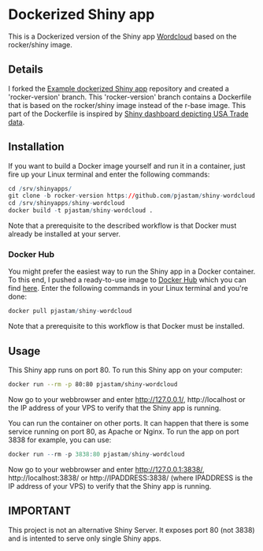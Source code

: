 Dockerized Shiny app
=======================

This is a Dockerized version of the Shiny app [Wordcloud](http://shiny.rstudio.com/gallery/word-cloud.html) based on the rocker/shiny image.

## Details
I forked the [Example dockerized Shiny app](https://github.com/flaviobarros/shiny-wordcloud) repository and created a 'rocker-version' branch. This 'rocker-version' branch contains a Dockerfile that is based on the rocker/shiny image instead of the r-base image. This part of the Dockerfile is inspired by [Shiny dashboard depicting USA Trade data](https://github.com/mtoto/markets_shiny).

## Installation

If you want to build a Docker image yourself and run it in a container, just fire up your Linux terminal and enter the following commands:

``` r
cd /srv/shinyapps/
git clone -b rocker-version https://github.com/pjastam/shiny-wordcloud.git
cd /srv/shinyapps/shiny-wordcloud
docker build -t pjastam/shiny-wordcloud .
```

Note that a prerequisite to the described workflow is that Docker must already be installed at your server.

<h3>Docker Hub</h3>

You might prefer the easiest way to run the Shiny app in a Docker container. To this end, I pushed a ready-to-use image to [Docker Hub](https://hub.docker.com/) which you can find [here](https://hub.docker.com/r/pjastam/shiny-wordcloud/). Enter the following commands in your Linux terminal and you're done:

``` r
docker pull pjastam/shiny-wordcloud
```

Note that a prerequisite to this workflow is that Docker must be installed.

## Usage

This Shiny app runs on port 80. To run this Shiny app on your computer:

```sh
docker run --rm -p 80:80 pjastam/shiny-wordcloud
```

Now go to your webbrowser and enter http://127.0.0.1/, http://localhost or the IP address of your VPS to verify that the Shiny app is running.

You can run the container on other ports. It can happen that there is some service running on port 80, as Apache or Nginx. To run the app on port 3838 for example, you can use:

``` r
docker run --rm -p 3838:80 pjastam/shiny-wordcloud
```

Now go to your webbrowser and enter http://127.0.0.1:3838/, http://localhost:3838/ or http://IPADDRESS:3838/ (where IPADDRESS is the IP address of your VPS) to verify that the Shiny app is running.

## IMPORTANT

This project is not an alternative Shiny Server. It exposes port 80 (not 3838) and is intented to serve only single Shiny apps.